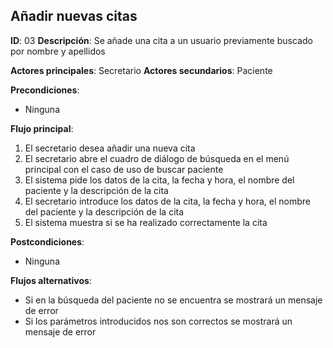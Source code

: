 ## Añadir nuevas citas

**ID**: 03
**Descripción**: Se añade una cita a un usuario previamente buscado por nombre y apellidos

**Actores principales**: Secretario
**Actores secundarios**: Paciente


**Precondiciones**:
* Ninguna

**Flujo principal**:
1. El secretario desea añadir una nueva cita
1. El secretario abre el cuadro de diálogo de búsqueda en el menú principal con el caso de uso de buscar paciente
1. El sistema pide los datos de la cita, la fecha y hora, el nombre del paciente y la descripción de la cita
1. El secretario introduce los datos de la cita, la fecha y hora, el nombre del paciente y la descripción de la cita
1. El sistema muestra si se ha realizado correctamente la cita

**Postcondiciones**:

* Ninguna

**Flujos alternativos**:

* Si en la búsqueda del paciente no se encuentra se mostrará un mensaje de error
* Si los parámetros introducidos nos son correctos se mostrará un mensaje de error
